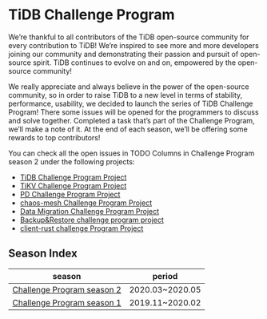 
# TiDB Challenge Program

We’re thankful to all contributors of the TiDB open-source community for every contribution to TiDB! We’re inspired to see more and more developers joining our community and demonstrating their passion and pursuit of open-source spirit. TiDB continues to evolve on and on, empowered by the open-source community!

We really appreciate and always believe in the power of the open-source community, so in order to raise TiDB to a new level in terms of stability, performance, usability, we decided to launch the series of TiDB Challenge Program! There some issues will be opened for the programmers to discuss and solve together. Completed a task that’s part of the Challenge Program, we’ll make a note of it. At the end of each season, we’ll be offering some rewards to top contributors!

You can check all the open issues in TODO Columns in Challenge Program season 2 under the following projects:

- [TiDB Challenge Program Project](https://github.com/pingcap/tidb/projects/26)
- [TiKV Challenge Program Project](https://github.com/tikv/tikv/projects/20)
- [PD Challenge Program Project](https://github.com/pingcap/pd/projects/2) 
- [chaos-mesh Challenge Program Project](https://github.com/pingcap/chaos-mesh/projects/14)
- [Data Migration Challenge Program Project](https://github.com/pingcap/dm/projects/1)
- [Backup&Restore challenge program project](https://github.com/pingcap/br/projects/1)
- [client-rust challenge Program Project](https://github.com/tikv/client-rust/projects/3) 

## Season Index

| season                                                      | period          |
| ----------------------------------------------------------- | --------------- |
| [Challenge Program season 2](challenge-program-season-2.md) | 2020.03~2020.05 |
| [Challenge Program season 1](challenge-program-season-1.md) | 2019.11~2020.02 |